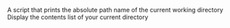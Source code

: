 A script that prints the absolute path name of the current working directory
Display the contents list of your current directory